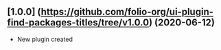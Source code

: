 ## [1.0.0] (https://github.com/folio-org/ui-plugin-find-packages-titles/tree/v1.0.0) (2020-06-12)

* New plugin created

